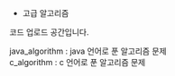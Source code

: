 * 고급 알고리즘

코드 업로드 공간입니다.

java_algorithm : java 언어로 푼 알고리즘 문제 <br>
c_algorithm : c 언어로 푼 알고리즘 문제 <br>
